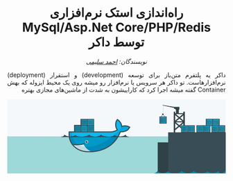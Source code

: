 <div dir="rtl" align="justify">

<h1 align="center">
راه‌اندازی استک نرم‌افزاری
MySql/Asp.Net Core/PHP/Redis 
توسط داکر
</h1>

<div align="center"><i>
  نویسندگان:
  <a href="https://github.com/ahmadsalimi">
  احمد سلیمی
  </a>
</i></div>

داکر یه پلتفرم متن‌باز برای توسعه
(development)
و استقرار
(deployment)
نرم‌افزارهاست. تو داکر هر سرویس یا نرم‌افزار رو میشه روی یک محیط ایزوله که بهش
Container
گفته میشه اجرا کرد که کاراییشون به شدت از ماشین‌های مجازی بهتره

<div align="center">
<img src="./images/docker.jpeg" alt="Docker">
</div>


</div>
